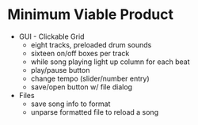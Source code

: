 # Minimum Viable Product

- GUI - Clickable Grid
    - eight tracks, preloaded drum sounds
    - sixteen on/off boxes per track
    - while song playing light up column for each beat
    - play/pause button
    - change tempo (slider/number entry)
    - save/open button w/ file dialog
- Files
    - save song info to format
    - unparse formatted file to reload a song

